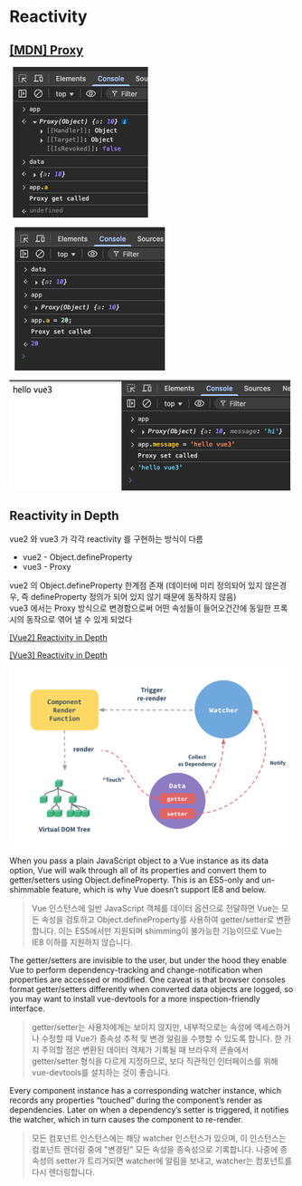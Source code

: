 
# Reactivity

## [[MDN] Proxy](https://developer.mozilla.org/ko/docs/Web/JavaScript/Reference/Global_Objects/Proxy)

![Console data get](img/console-data_get.png)

![Console data set](img/console-data_set.png)

![Console proxy rendering](img/console-proxy_rendering.png)

## Reactivity in Depth

vue2 와 vue3 가 각각 reactivity 를 구현하는 방식이 다름  
- vue2 - Object.defineProperty
- vue3 - Proxy

vue2 의 Object.defineProperty 한계점 존재 (데이터에 미리 정의되어 있지 않은경우, 즉 defineProperty 정의가 되어 있지 않기 때문에 동작하지 않음)  
vue3 에서는 Proxy 방식으로 변경함으로써 어떤 속성들이 들어오건간에 동일한 프록시의 동작으로 엮어 낼 수 있게 되었다 


[[Vue2] Reactivity in Depth](https://v2.vuejs.org/v2/guide/reactivity.html)

[[Vue3] Reactivity in Depth](https://vuejs.org/guide/extras/reactivity-in-depth.html#what-is-reactivity)

![How changes are tracked](img/vue2-how_changes_are_tracked.png)

When you pass a plain JavaScript object to a Vue instance as its data option, Vue will walk through all of its properties and convert them to getter/setters using Object.defineProperty. This is an ES5-only and un-shimmable feature, which is why Vue doesn’t support IE8 and below.
> Vue 인스턴스에 일반 JavaScript 객체를 데이터 옵션으로 전달하면 Vue는 모든 속성을 검토하고 Object.defineProperty를 사용하여 getter/setter로 변환합니다. 이는 ES5에서만 지원되며 shimming이 불가능한 기능이므로 Vue는 IE8 이하를 지원하지 않습니다. 

The getter/setters are invisible to the user, but under the hood they enable Vue to perform dependency-tracking and change-notification when properties are accessed or modified. One caveat is that browser consoles format getter/setters differently when converted data objects are logged, so you may want to install vue-devtools for a more inspection-friendly interface.
> getter/setter는 사용자에게는 보이지 않지만, 내부적으로는 속성에 액세스하거나 수정할 때 Vue가 종속성 추적 및 변경 알림을 수행할 수 있도록 합니다. 한 가지 주의할 점은 변환된 데이터 객체가 기록될 때 브라우저 콘솔에서 getter/setter 형식을 다르게 지정하므로, 보다 직관적인 인터페이스를 위해 vue-devtools를 설치하는 것이 좋습니다. 

Every component instance has a corresponding watcher instance, which records any properties “touched” during the component’s render as dependencies. Later on when a dependency’s setter is triggered, it notifies the watcher, which in turn causes the component to re-render.
> 모든 컴포넌트 인스턴스에는 해당 watcher 인스턴스가 있으며, 이 인스턴스는 컴포넌트 렌더링 중에 "변경된" 모든 속성을 종속성으로 기록합니다. 나중에 종속성의 setter가 트리거되면 watcher에 알림을 보내고, watcher는 컴포넌트를 다시 렌더링합니다.
